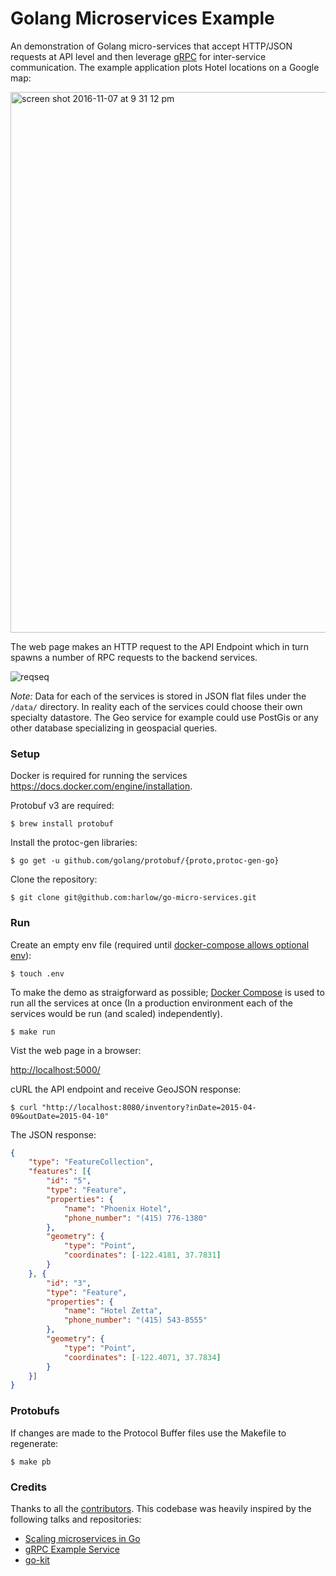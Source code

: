 # Golang Microservices Example

An demonstration of Golang micro-services that accept HTTP/JSON requests at API level and then
leverage [gRPC][1] for inter-service communication. The example application plots Hotel locations on a Google map:

<img width="865" alt="screen shot 2016-11-07 at 9 31 12 pm" src="https://cloud.githubusercontent.com/assets/739782/20087958/de0ef9b4-a531-11e6-953a-4425fe445883.png">

The web page makes an HTTP request to the API Endpoint which in turn spawns a number of RPC requests to the backend services.
 
![reqseq](https://user-images.githubusercontent.com/739782/29102656-8328b66e-7c6f-11e7-8fe5-c9d5f90e213f.png)

_Note:_ Data for each of the services is stored in JSON flat files under the `/data/` directory. In reality each of the services could choose their own specialty datastore. The Geo service for example could use PostGis or any other database specializing in geospacial queries.

### Setup

Docker is required for running the services https://docs.docker.com/engine/installation.

Protobuf v3 are required:

    $ brew install protobuf

Install the protoc-gen libraries:

    $ go get -u github.com/golang/protobuf/{proto,protoc-gen-go}

Clone the repository:

    $ git clone git@github.com:harlow/go-micro-services.git

### Run

Create an empty env file (required until [docker-compose allows optional env][2]):

	$ touch .env

To make the demo as straigforward as possible; [Docker Compose](https://docs.docker.com/compose/) is used to run all the services at once (In a production environment each of the services would be run (and scaled) independently).

    $ make run

Vist the web page in a browser:

[http://localhost:5000/](http://localhost:5000/)

cURL the API endpoint and receive GeoJSON response:

    $ curl "http://localhost:8080/inventory?inDate=2015-04-09&outDate=2015-04-10" 

The JSON response:

```json
{
	"type": "FeatureCollection",
	"features": [{
		"id": "5",
		"type": "Feature",
		"properties": {
			"name": "Phoenix Hotel",
			"phone_number": "(415) 776-1380"
		},
		"geometry": {
			"type": "Point",
			"coordinates": [-122.4181, 37.7831]
		}
	}, {
		"id": "3",
		"type": "Feature",
		"properties": {
			"name": "Hotel Zetta",
			"phone_number": "(415) 543-8555"
		},
		"geometry": {
			"type": "Point",
			"coordinates": [-122.4071, 37.7834]
		}
	}]
}
```

### Protobufs

If changes are made to the Protocol Buffer files use the Makefile to regenerate:

    $ make pb

### Credits

Thanks to all the [contributors][6]. This codebase was heavily inspired by the following talks and repositories:

* [Scaling microservices in Go][3]
* [gRPC Example Service][4]
* [go-kit][5]

[1]: http://www.grpc.io/
[2]: https://github.com/docker/compose/issues/3560
[3]: https://speakerdeck.com/mattheath/scaling-microservices-in-go-high-load-strategy-2015
[4]: https://github.com/grpc/grpc-go/tree/master/examples/route_guide
[5]: https://github.com/go-kit/kit
[6]: https://github.com/harlow/go-micro-services/graphs/contributors

